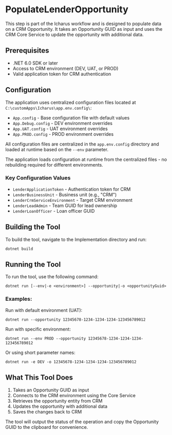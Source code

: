 # PopulateLenderOpportunity

This step is part of the Icharus workflow and is designed to populate data on a CRM Opportunity. It takes an Opportunity GUID as input and uses the CRM Core Service to update the opportunity with additional data.

## Prerequisites

- .NET 6.0 SDK or later
- Access to CRM environment (DEV, UAT, or PROD)
- Valid application token for CRM authentication

## Configuration

The application uses centralized configuration files located at `C:\customApps\Icharus\app.env.config\`:

- `App.config` - Base configuration file with default values
- `App.Debug.config` - DEV environment overrides
- `App.UAT.config` - UAT environment overrides
- `App.PROD.config` - PROD environment overrides

All configuration files are centralized in the `app.env.config` directory and loaded at runtime based on the `--env` parameter.

The application loads configuration at runtime from the centralized files - no rebuilding required for different environments.

### Key Configuration Values

- `LenderApplicationToken` - Authentication token for CRM
- `LenderBusinessUnit` - Business unit (e.g., "CRM")
- `LenderCrmServiceEnvironment` - Target CRM environment
- `LenderLeadAdmin` - Team GUID for lead ownership
- `LenderLoanOfficer` - Loan officer GUID

## Building the Tool

To build the tool, navigate to the Implementation directory and run:

```
dotnet build
```

## Running the Tool

To run the tool, use the following command:

```
dotnet run [--env|-e <environment>] --opportunity|-o <opportunityGuid>
```

### Examples:

Run with default environment (UAT):
```
dotnet run --opportunity 12345678-1234-1234-1234-123456789012
```

Run with specific environment:
```
dotnet run --env PROD --opportunity 12345678-1234-1234-1234-123456789012
```

Or using short parameter names:
```
dotnet run -e DEV -o 12345678-1234-1234-1234-123456789012
```

## What This Tool Does

1. Takes an Opportunity GUID as input
2. Connects to the CRM environment using the Core Service
3. Retrieves the opportunity entity from CRM
4. Updates the opportunity with additional data
5. Saves the changes back to CRM

The tool will output the status of the operation and copy the Opportunity GUID to the clipboard for convenience.
